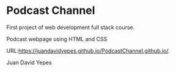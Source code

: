 # Podcast Channel 

First project of web development full stack course.

Podcast webpage using HTML and CSS

URL:https://juandavidyepes.github.io/PodcastChannel.github.io/.

Juan David Yepes
